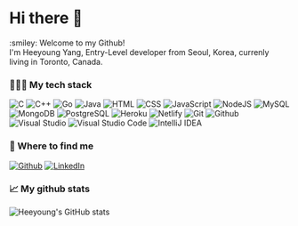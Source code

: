 <h1> Hi there 👋 </h1>
:smiley: Welcome to my Github!<br/>
I'm Heeyoung Yang, Entry-Level developer from Seoul, Korea, currenly living in Toronto, Canada.

<br/>

### 👨🏻‍💻 My tech stack

![C](https://img.shields.io/badge/-C-blue?logo=C)
![C++](https://img.shields.io/badge/C++-blue.svg?style=flat&logo=c%2B%2B)
![Go](https://img.shields.io/badge/-Go-skyblue?logo=Go)
![Java](https://img.shields.io/badge/-JAVA-orange?logo=java)
![HTML](https://img.shields.io/badge/-HTML-orange?logo=html5)
![CSS](https://img.shields.io/badge/-CSS-blue?logo=css3)
![JavaScript](https://img.shields.io/badge/-JavaScript-yellow?logo=javascript)
![NodeJS](https://img.shields.io/badge/-NodeJS-brightgreen?logo=node.js)
![MySQL](https://img.shields.io/badge/-MySQL-lightblue?logo=MySQL)
![MongoDB](https://img.shields.io/badge/-MongoDB-brightgreen?logo=MongoDB)
![PostgreSQL](https://img.shields.io/badge/-PostgreSQL-9cf?logo=postgresql)
![Heroku](https://img.shields.io/badge/-Heroku-blueviolet?logo=heroku)
![Netlify](https://img.shields.io/badge/-Netlify-%2300C7B7?logo=netlify)
![Git](https://img.shields.io/badge/-Git-red?logo=git)
![Github](https://img.shields.io/badge/-Github-blueviolet?logo=github)
![Visual Studio](https://img.shields.io/badge/-Visual_Studio-purple?logo=visualstudio)
![Visual Studio Code](https://img.shields.io/badge/-Visual_Studio_Code-blue?logo=VisualstudioCode)
![IntelliJ IDEA](https://img.shields.io/badge/-IntelliJ%20IDEA-%23000000?logo=IntelliJIDEA)


### 💬 Where to find me 

<p><a href="https://github.com/dev-heeyoung" target="_blank"><img alt="Github" src="https://img.shields.io/badge/GitHub-%2312100E.svg?&style=for-the-badge&logo=Github&logoColor=white" /></a> <a href="https://www.linkedin.com/in/heeyoung-yang-660661221/" target="_blank"><img alt="LinkedIn" src="https://img.shields.io/badge/linkedin-%230077B5.svg?&style=for-the-badge&logo=linkedin&logoColor=white" /></a>
</p>


### 📈 My github stats 
  
![Heeyoung's GitHub stats](https://github-readme-stats.vercel.app/api?username=dev-heeyoung&show_icons=true&theme=radical)
